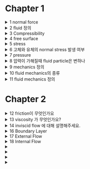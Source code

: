 # Chapter 1
<details>
  <summary>1 normal force</summary>

  ### 코드
  ```js
  ```
  ### 정답
  ```js
  표면이 물체에 가하는 힘 (힘의 방향이 표면에 수직)
  ```
</details>

<details>
  <summary>2 fluid 정의</summary>

  ### 코드
  ```js
  ```
  ### 정답
  ```js
  shear stress가 발생하면 지속적으로 형태가 변하는 물질
  (가스나 액체를 의미, shear stress가 작용하지 않음)

  압력 크기의 변화가 없고 표면에 가해지는 힘이 있다면, 가스와 액체는 똑같이 움직임
  (가스인지 액체인지 신경 안쓰고 분석 가능)

  가스와 액체가 똑같이 움직이는 예시:
  바람이 부는 터널 안에서 하는 잠수함 테스트 (actual fluid: 물, test fluid: 공기)
  물 속에서 제트 엔진 테스트 (actual fluid: 공기, test fluid: 물)

  예외:
  공기 중의 물 표면: 호수 위에 떠있는 보트 때문에 발생하는 물결 -> 가스로 모델링 불가능
  빠른 속도로 흐르는 가스: 로켓 (압력의 변화가 큼) -> 물로 모델링 불가능
  ```
</details>

<details>
  <summary>3 Compressibility</summary>

  ### 코드
  ```js
  ```
  ### 정답
  ```js
  압력이 변화할때, 상대적인 부피의 변화
  ```
</details>

<details>
  <summary>4 free surface</summary>

  ### 코드
  ```js
  ```
  ### 정답
  ```js
  힘이 가해지지 않은 물체의 표면

  예시: 공기에 노출된 물 (물의 표면에 가해지는 힘이 없음) / 가만히 세워져있는 컵에 들어있는 물의 표면
  ```
</details>

<details>
  <summary>5 stress</summary>

  ### 코드
  ```js
  ```
  ### 정답
  ```js
  단위 면적당 표면에 발생하는 저항력

  normal stress: 물체의 표면에 수직인 저항력
  - 유체, 고체 모두 발생

  shear stress: 물체의 표면에 평행한 저항력
  - 갇혀있는 유체에서는 발생하지 않음 (흐르는 유체에서만 발생)
  ```
</details>

<details>
  <summary>6 고체와 유체의 normal stress 발생 여부</summary>

  ### 코드
  ```js
  ```
  ### 정답
  ```js
  고체와 유체 모두 normal stress 발생 (누르는 힘에 저항)
  주의: 유체의 경우 갇혀있는 경우(fluid at rest)에만 해당
  ```
</details>

<details>
  <summary>7 pressure</summary>

  ### 코드
  ```js
  ```
  ### 정답
  ```js
  갇혀있는 유체(fluid at rest)에 작용하는 유일한 normal stress
  pressure는 항상 유체의 안쪽, 수직 방향으로 작용
  ```
</details>

<details>
  <summary>8 압력이 가해질때 fluid particle은 변하나</summary>

  ### 코드
  ```js
  ```
  ### 정답
  ```js
  압력이 가해지지 않으면 fluid particle은 면적크기가 같고 형태가 그대로
  압력이 강할수록 면적 크기가 작아지고 약할수록 면적 크기가 커짐 
  ```
</details>

<details>
  <summary>9 mechanics 정의</summary>

  ### 코드
  ```js
  ```
  ### 정답
  ```js
  관찰 대상의 위치 변화에 대해 연구하는 물리학의 한 영역
  ```
</details>

<details>
  <summary>10 fluid mechanics의 종류</summary>

  ### 코드
  ```js
  ```
  ### 정답
  ```js
  fluid statics (hydrostatics): 갇혀있는 유체(net force, F(net force) = 0)

  fluid dynamics: 움직이는 유체 (F = ma)
  ```
</details>

<details>
  <summary>11 fluid mechanics 정의</summary>

  ### 코드
  ```js
  ```
  ### 정답
  ```js
  shear stress가 발생하는 동안 지속적으로 형태가 변하는 물질(유체)가 물리 법칙에 의해 어떻게 움직이는지 연구하는 학문
  ```
</details>

# Chapter 2

<details>
  <summary>12 friction이 무엇인가요</summary>

  ### 코드
  ```js
  ```
  ### 정답
  ```js
  object와 바닥이 맞닿는 면에 가해지는 저항력입니다.
  ```
</details>

<details>
  <summary>13 viscosity 가 무엇인가요?</summary>

  ### 코드
  ```js
  ```
  ### 정답
  ```js
  유체가 움직일때 저항하는 정도를 말합니다.
  ```
</details>

<details>
  <summary>14 inviscid flow 에 대해 설명해주세요.</summary>

  ### 코드
  ```js
  ```
  ### 정답
  ```js
  viscosity가 아주 미미하거나 아예 없는 유체의 움직임을 의미합니다.
  ```
</details>

<details>
  <summary>16 Boundary Layer</summary>

  ### 코드
  ```js
  ```
  ### 정답
  ```js
  viscous region
  ```
</details>

<details>
  <summary>17 External Flow</summary>

  ### 코드
  ```js
  ```
  ### 정답
  ```js
  wall is far away from liquid
  ```
</details>

<details>
  <summary>18 Internal Flow</summary>

  ### 코드
  ```js
  ```
  ### 정답
  ```js
  pipe line.
  wall is near the liquid
  ```
</details>

<details>
  <summary></summary>

  ### 코드
  ```js
  ```
  ### 정답
  ```js
  ```
</details>
<details>
  <summary></summary>

  ### 코드
  ```js
  ```
  ### 정답
  ```js
  ```
</details>

<details>
  <summary></summary>

  ### 코드
  ```js
  ```
  ### 정답
  ```js
  ```
</details>

<details>
  <summary></summary>

  ### 코드
  ```js
  ```
  ### 정답
  ```js
  ```
</details>
